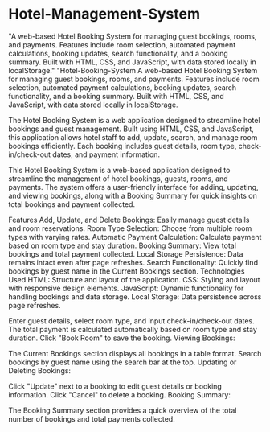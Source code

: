 # Hotel-Management-System
"A web-based Hotel Booking System for managing guest bookings, rooms, and payments. Features include room selection, automated payment calculations, booking updates, search functionality, and a booking summary. Built with HTML, CSS, and JavaScript, with data stored locally in localStorage."
"Hotel-Booking-System
A web-based Hotel Booking System for managing guest bookings, rooms, and payments. Features include room selection, automated payment calculations, booking updates, search functionality, and a booking summary. Built with HTML, CSS, and JavaScript, with data stored locally in localStorage.

The Hotel Booking System is a web application designed to streamline hotel bookings and guest management. Built using HTML, CSS, and JavaScript, this application allows hotel staff to add, update, search, and manage room bookings efficiently. Each booking includes guest details, room type, check-in/check-out dates, and payment information.

This Hotel Booking System is a web-based application designed to streamline the management of hotel bookings, guests, rooms, and payments. The system offers a user-friendly interface for adding, updating, and viewing bookings, along with a Booking Summary for quick insights on total bookings and payment collected.

Features
Add, Update, and Delete Bookings: Easily manage guest details and room reservations.
Room Type Selection: Choose from multiple room types with varying rates.
Automatic Payment Calculation: Calculate payment based on room type and stay duration.
Booking Summary: View total bookings and total payment collected.
Local Storage Persistence: Data remains intact even after page refreshes.
Search Functionality: Quickly find bookings by guest name in the Current Bookings section.
Technologies Used
HTML: Structure and layout of the application.
CSS: Styling and layout with responsive design elements.
JavaScript: Dynamic functionality for handling bookings and data storage.
Local Storage: Data persistence across page refreshes.

Enter guest details, select room type, and input check-in/check-out dates.
The total payment is calculated automatically based on room type and stay duration.
Click "Book Room" to save the booking.
Viewing Bookings:

The Current Bookings section displays all bookings in a table format.
Search bookings by guest name using the search bar at the top.
Updating or Deleting Bookings:

Click "Update" next to a booking to edit guest details or booking information.
Click "Cancel" to delete a booking.
Booking Summary:

The Booking Summary section provides a quick overview of the total number of bookings and total payments collected.
